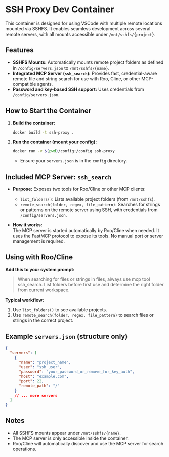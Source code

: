 # SSH Proxy Dev Container

This container is designed for using VSCode with multiple remote locations mounted via SSHFS. It enables seamless development across several remote servers, with all mounts accessible under `/mnt/sshfs/{project}`.

## Features

- **SSHFS Mounts:** Automatically mounts remote project folders as defined in `/config/servers.json` to `/mnt/sshfs/{name}`.
- **Integrated MCP Server (`ssh_search`):** Provides fast, credential-aware remote file and string search for use with Roo, Cline, or other MCP-compatible agents.
- **Password and key-based SSH support:** Uses credentials from `/config/servers.json`.

## How to Start the Container

1. **Build the container:**
   ```bash
   docker build -t ssh-proxy .
   ```

2. **Run the container (mount your config):**
   ```bash
   docker run -v $(pwd)/config:/config ssh-proxy
   ```

   - Ensure your `servers.json` is in the `config` directory.

## Included MCP Server: `ssh_search`

- **Purpose:** Exposes two tools for Roo/Cline or other MCP clients:
  - `list_folders()`: Lists available project folders (from `/mnt/sshfs`).
  - `remote_search(folder, regex, file_pattern)`: Searches for strings or patterns on the remote server using SSH, with credentials from `/config/servers.json`.

- **How it works:**  
  The MCP server is started automatically by Roo/Cline when needed. It uses the FastMCP protocol to expose its tools. No manual port or server management is required.

## Using with Roo/Cline

**Add this to your system prompt:**

> When searching for files or strings in files, always use mcp tool ssh_search. List folders before first use and determine the right folder from current workspace.

**Typical workflow:**
1. Use `list_folders()` to see available projects.
2. Use `remote_search(folder, regex, file_pattern)` to search files or strings in the correct project.

## Example `servers.json` (structure only)

```json
{
  "servers": [
    {
      "name": "project_name",
      "user": "ssh_user",
      "password": "your_password_or_remove_for_key_auth",
      "host": "example.com",
      "port": 22,
      "remote_path": "/"
    }
    // ... more servers
  ]
}
```

## Notes

- All SSHFS mounts appear under `/mnt/sshfs/{name}`.
- The MCP server is only accessible inside the container.
- Roo/Cline will automatically discover and use the MCP server for search operations.